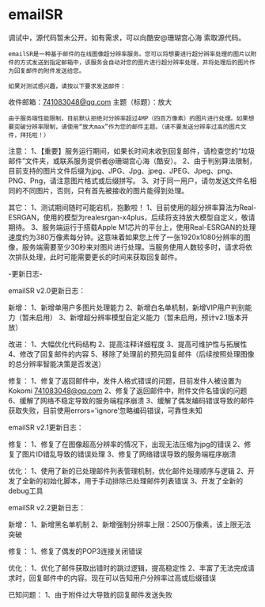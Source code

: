 # emailSR

调试中，源代码暂未公开。如有需求，可以向酷安@珊瑚宫心海 索取源代码。

	emailSR是一种基于邮件的在线图像超分辨率服务。您可以将想要进行超分辨率处理的图片以附件的方式发送到指定邮箱中，该服务会自动对您的图片进行超分辨率处理，并将处理后的图片作为回复邮件的附件发送给您。

	如果对测试感兴趣，请按以下要求发送邮件：
收件邮箱：741083048@qq.com
主题（标题）：放大

	由于服务端性能限制，目前默认拒绝对分辨率超过4MP（四百万像素）的图片进行处理。如果想要突破分辨率限制，请使用“放大max”作为您的邮件主题。（请不要发送分辨率过高的图片文件，拜托啦！）

注意：
1、【重要】服务运行期间，如果长时间未收到回复邮件，请检查您的“垃圾邮件”文件夹，或联系服务提供者@珊瑚宫心海（酷安）。
2、由于判别算法限制，目前支持的图片文件后缀为jpg、JPG、Jpg、jpeg、JPEG、Jpeg、png、PNG、Png，请注意图片格式或后缀拼写。
3、对于同一用户，请勿发送文件名相同的不同图片，否则，只有首先被接收的图片能得到处理。

其它：
1、测试期间随时可能宕机，抱歉啦！
1、目前使用的超分辨率算法为Real-ESRGAN，使用的模型为realesrgan-x4plus，后续将支持放大模型自定义，敬请期待。
3、服务端运行于搭载Apple M1芯片的平台上，使用Real-ESRGAN的处理速度约为380万像素每分钟。这意味着如果您上传了一张1920x1080分辨率的图像，服务端需要至少30秒来对图片进行处理。当服务使用人数较多时，请求将依次排队处理，此时可能需要更长的时间来获取回复邮件。

-更新日志-

emailSR v2.0更新日志：

新增：
1、新增单用户多图片处理能力
2、新增白名单机制，新增VIP用户判别能力（暂未启用）
3、新增超分辨率模型自定义能力（暂未启用，预计v2.1版本开放）

改进：
1、大幅优化代码结构
2、提高注释详细程度
3、提高可维护性与拓展性
4、修改了回复邮件的内容
5、移除了处理前的预先回复邮件（后续按照处理图像的总分辨率智能决策是否发送）

修复：
1、修复了返回邮件中，发件人格式错误的问题，目前发件人被设置为Kokomi	<741083048@qq.com>
2、修复了返回邮件中，附件文件名错误的问题
6、缓解了网络不稳定导致的服务端程序崩溃
3、缓解了偶发编码错误导致的邮件获取失败，目前使用errors='ignore’忽略编码错误，可靠性未知


emailSR v2.1更新日志：

修复：
1、修复了在图像超高分辨率的情况下，出现无法压缩为jpg的错误
2、修复了图片ID错乱导致的错误处理
3、修复了网络错误导致的服务端程序崩溃

优化：
1、使用了新的已处理邮件列表管理机制，优化邮件处理顺序与逻辑
2、开发了全新的初始化脚本，用于手动排除已处理邮件列表错误
3、开发了全新的debug工具


emailSR v2.2更新日志：

新增：
1、新增黑名单机制
2、新增强制分辨率上限：2500万像素，该上限无法突破

修复：
1、修复了偶发的POP3连接关闭错误

优化：
1、优化了邮件获取出错时的跳过逻辑，提高稳定性
2、丰富了无法完成请求时，回复邮件中的内容。现在可以告知用户分辨率过高或后缀错误

已知问题：
1、由于附件过大导致的回复邮件发送失败
